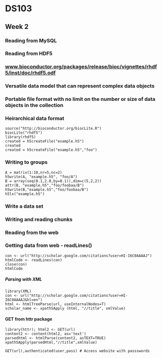 # DS103

## Week 2
### Reading from MySQL

### Reading from HDF5
### www.bioconductor.org/packages/release/bioc/vignettes/rhdf5/inst/doc/rhdf5.odf
### Versatile data model that can represent complex data objects
### Portable file format with no limit on the number or size of data objects in the collection
### Heirarchical data format
```
source("http://bioconductor.org/biocLite.R")
biocLite("rhdf5")
library(rhdf5)
created = h5createFile("example.h5")
created
created = h5createFile("example.h5","foo")
```
### Writing to groups
```
A = matrix(1:10,nr=5,nc=2)
h5write(A, "example.h5", "foo/A")
B = array(seq(0.1,2.0,by=0.1)),dim=c(5,2,2))
attr(B, "example.h5","foo/foobaa/B")
h5write(B,"example.h5","foo/foobaa/B")
h5lx("example.h5")
```
### Write a data set

### Writing and reading chunks

### Reading from the web

### Getting data from web - readLines()
```
con <- url("http://scholar.google.com/citations?user=HI-I6C0AAAAJ")
htmlCode <- readLines(con)
close(con)
htmlCode
```
##### Parsing with XML
```
library(XML)
con <- url("http://scholar.google.com/citations?user=HI-I6C0AAAAJ&hl=en")
html <- htmlTreeParse(url, useInternalNodes=T)
scholar_name <- xpathSApply (html, "//title", xmlValue)
```
#### GET from httr package
```
library(httr); html2 <- GET(url)
content2 <- content(html2, as='text')
parsedhtml <- htmlParse(content2, asTEXT=TRUE)
xpathSApply(parsedHtml,"//title",xmlValue)
```
```
GET(url),authenticated(user,pass) # Access website with passswords
```



